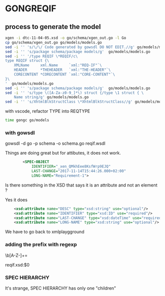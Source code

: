 # GONGREQIF

## process to generate the model


```bash
xgen -i dtc-11-04-05.xsd -o go/schema/xgen_out.go -l Go
cp go/schema/xgen_out.go go/models/models.go
sed -i '' 's/\/\/ Code generated by gowsdl DO NOT EDIT.//g' go/models/models.go
sed -i '' 's/package schema/package models/g'  go/models/models.go
sed -i '' '/type REQIF \*REQIF/c\
type REQIF struct {\
	XMLName     xml.Name     `xml:"REQ-IF"`\
	HEADER      *THEHEADER   `xml:"THE-HEADER"`\
	CORECONTENT *CORECONTENT `xml:"CORE-CONTENT"`\
}\
'  go/models/models.go
sed -i '' 's/package schema/package models/g'  go/models/models.go
sed -i '' 's/type \([A-Za-z0-9_]*\) struct {/type \1 struct { \
    Name string/g' go/models/models.go
sed -i '' 's/XhtmlBlkStructClass \*XhtmlBlkStructClass//g' go/models/models.go

```

with vscode, refactor TYPE into REQTYPE

```bash
time gongc go/models
```

### with gowsdl

gowsdl -d go -p schema -o schema.go reqif.wsdl

Things are doing great but for attibutes, it does not work.

```xml
        <SPEC-OBJECT
            IDENTIFIER="_xen_QMkhEee8KsfWrp9EJQ"
            LAST-CHANGE="2017-11-14T15:44:26.000+02:00"
            LONG-NAME="Requirement-1">
```

Is there something in the XSD that says it is an attribute and not an element ?

Yes it does

```xsd
    <xsd:attribute name="DESC" type="xsd:string" use="optional"/>
    <xsd:attribute name="IDENTIFIER" type="xsd:ID" use="required"/>
    <xsd:attribute name="LAST-CHANGE" type="xsd:dateTime" use="required"/>
    <xsd:attribute name="LONG-NAME" type="xsd:string" use="optional"/>
```

We have to go back to xmlplaygground

### adding the prefix with regexp

\b[A-Z-]+=

reqif.xsd:$0

### SPEC HIERARCHY

It's strange, SPEC HIERARCHY has only one "children"


